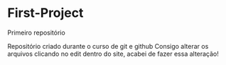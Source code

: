 # First-Project
 Primeiro repositório

 Repositório criado durante o curso de git e github
Consigo alterar os arquivos clicando no edit dentro do site, acabei de fazer essa alteração!
